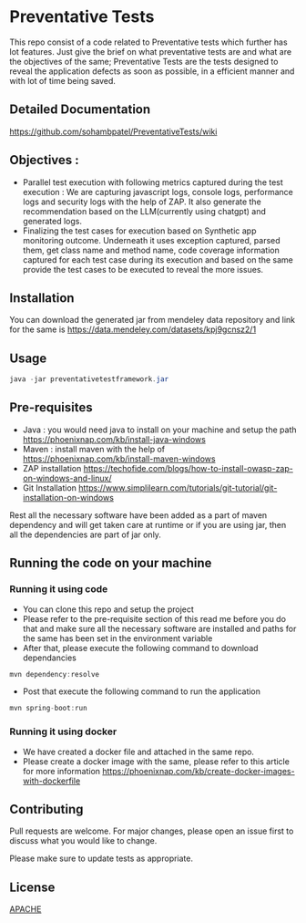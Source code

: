 # Preventative Tests

This repo consist of a code related to Preventative tests which further has lot features. Just give the brief on what preventative tests are and what are the objectives of the same; Preventative Tests are the tests designed to reveal the application defects as soon as possible, in a efficient manner and with lot of time being saved.
## Detailed Documentation
https://github.com/sohambpatel/PreventativeTests/wiki
## Objectives :
- Parallel test execution with following metrics captured during the test execution : We are capturing javascript logs, console logs, performance logs and security logs with the help of ZAP. It also generate the recommendation based on the LLM(currently using chatgpt) and generated logs.
- Finalizing the test cases for execution based on Synthetic app monitoring outcome. Underneath it uses exception captured, parsed them, get class name and method name, code coverage information captured for each test case during its execution and based on the same provide the test cases to be executed to reveal the more issues.


## Installation

You can download the generated jar from mendeley data repository and link for the same is https://data.mendeley.com/datasets/kpj9gcnsz2/1

## Usage

```java
java -jar preventativetestframework.jar
```

## Pre-requisites
- Java : you would need java to install on your machine and setup the path
https://phoenixnap.com/kb/install-java-windows
- Maven : install maven with the help of https://phoenixnap.com/kb/install-maven-windows
- ZAP installation
https://techofide.com/blogs/how-to-install-owasp-zap-on-windows-and-linux/
- Git Installation
https://www.simplilearn.com/tutorials/git-tutorial/git-installation-on-windows

Rest all the necessary software have been added as a part of maven dependency and will get taken care at runtime or if you are using jar, then all the dependencies are part of jar only.
## Running the code on your machine

### Running it using code
- You can clone this repo and setup the project
- Please refer to the pre-requisite section of this read me before you do that and make sure all the necessary software are installed and paths for the same has been set in the environment variable
- After that, please execute the following command to download dependancies
```java
mvn dependency:resolve
```
- Post that execute the following command to run the application
```java
mvn spring-boot:run
```
### Running it using docker
- We have created a docker file and attached in the same repo.
- Please create a docker image with the same, please refer to this article for more information 
https://phoenixnap.com/kb/create-docker-images-with-dockerfile

## Contributing

Pull requests are welcome. For major changes, please open an issue first
to discuss what you would like to change.

Please make sure to update tests as appropriate.

## License

[APACHE](https://www.apache.org/licenses/LICENSE-2.0)

